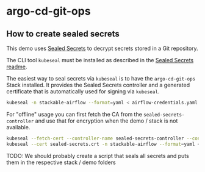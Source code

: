 # argo-cd-git-ops

## How to create sealed secrets

This demo uses [Sealed Secrets](https://github.com/bitnami-labs/sealed-secrets) to decrypt secrets stored in a Git repository.

The CLI tool `kubeseal` must be installed as described in the [Sealed Secrets readme](https://github.com/bitnami-labs/sealed-secrets?tab=readme-ov-file#kubeseal).

The easiest way to seal secrets via `kubeseal` is to have the `argo-cd-git-ops` Stack installed. It provides the Sealed Secrets controller and
a generated certificate that is automatically used for signing via `kubeseal`.

```sh
kubeseal -n stackable-airflow --format=yaml < airflow-credentials.yaml > sealed-airflow-credentials.yaml
```

For "offline" usage you can first fetch the CA from the `sealed-secrets-controller` and use that for encryption when the demo / stack is not available.

```sh
kubeseal --fetch-cert --controller-name sealed-secrets-controller --controller-namespace sealed-secrets > sealed-secrets.crt
kubeseal --cert sealed-secrets.crt -n stackable-airflow --format=yaml < airflow-credentials.yaml > sealed-airflow-credentials.yaml
```

TODO: We should probably create a script that seals all secrets and puts them in the respective stack / demo folders
